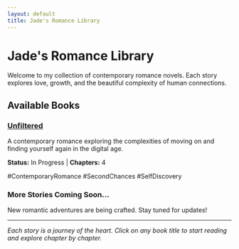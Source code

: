 ```yaml
---
layout: default
title: Jade's Romance Library
---
```


# Jade's Romance Library

Welcome to my collection of contemporary romance novels. Each story explores love, growth, and the beautiful complexity of human connections.

## Available Books

<div class="book-collection">  <div class="book-card">
    <h3><a href="{{ '/books/unfiltered' | relative_url }}">Unfiltered</a></h3>
    <p class="book-description">A contemporary romance exploring the complexities of moving on and finding yourself again in the digital age.</p>
    <p class="book-meta"><strong>Status:</strong> In Progress | <strong>Chapters:</strong> 4</p>
    <p class="book-tags">#ContemporaryRomance #SecondChances #SelfDiscovery</p>
  </div>
  
  <!-- Future books will be added here -->
  <div class="book-card coming-soon">
    <h3>More Stories Coming Soon...</h3>
    <p class="book-description">New romantic adventures are being crafted. Stay tuned for updates!</p>
  </div>
</div>

---

*Each story is a journey of the heart. Click on any book title to start reading and explore chapter by chapter.*
